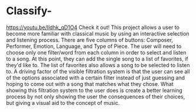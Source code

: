 # Classify-
https://youtu.be/Ildhk_qD1O4 Check it out!  This project allows a user to become more familiar with classical music by using an interactive selection and listening process. There are five columns of buttons: Composer, Performer, Emotion, Language, and Type of Piece. The user will need to choose only one filter/word from each column in order to select and listen to a song. At this point, they can add the single song to a list of favorites, if they'd like to. The list of favorites also allows a song to be selected to listen to. A driving factor of the visible filtration system is that the user can see all of the options associated with a certain filter instead of just guessing and hoping to come out with a song that matches what they chose. What showing this filtration system to the user does is create a better learning process by not only showing the user the consequences of their choices, but giving a visual aid to the concept of music.

